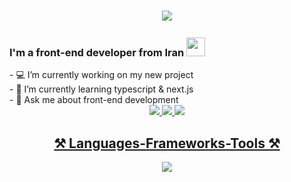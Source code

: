 <h1 align="center">
  <img src="https://readme-typing-svg.herokuapp.com/?font=Poppins&size=35&center=true&width:500&height=70&duration=4000&lines=Hi+There!+👋;I'm+Mahan+Afshar;" />
</h1>

<h3>
  <span style="padding-bottom: 8px;">I'm a front-end developer from Iran</span>
  <img src="https://em-content.zobj.net/source/twitter/71/flag-for-iran_1f1ee-1f1f7.png" style="width: 30px; padding-top: 4px" />
</h3>

<div>
  - 💻 I’m currently working on my new project
  <br/>
  - 📖 I’m currently learning typescript & next.js
  <br/>
  - 🤔 Ask me about front-end development
</div>

<div align="center">
  <a href="mahan.ghaffarzadeh.afshar@gmail.com" target="_blank">
    <img src="https://img.shields.io/badge/Gmail-333333?style=for-the-badge&logo=gmail&logoColor=red"
  </a>
  <a href="#" target="_blank">
    <img src="https://img.shields.io/badge/LinkedIn-333333?style=for-the-badge&logo=linkedin&logoColor=blue"
  </a>
  <a href="#" target="_blank">
    <img src="https://img.shields.io/badge/Telegram-333333?style=for-the-badge&logo=telegram&logoColor=blue"
  </a>
</div>

<h2 align="center">⚒️ Languages-Frameworks-Tools ⚒️</h2>
<div align="center">
  <a href="https://skillicons.dev">
    <img src="https://skillicons.dev/icons?i=html,css,tailwind,js,react,ts,firebase,git,github&theme=dark" />
  </a>
</div>
